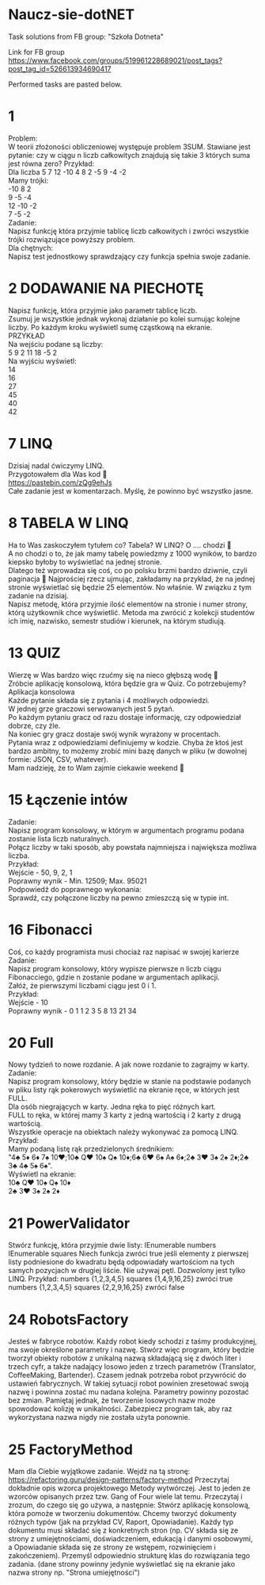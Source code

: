 # Naucz-sie-dotNET
Task solutions from FB group: "Szkoła Dotneta"

Link for FB group
https://www.facebook.com/groups/519961228689021/post_tags?post_tag_id=526613934690417

Performed tasks are pasted below.

# 1
Problem:  
W teorii złożoności obliczeniowej występuje problem 3SUM. Stawiane jest pytanie: czy w ciągu n liczb całkowitych znajdują się takie 3 których suma jest równa zero?
Przykład:  
Dla liczba 5 7 12 -10 4 8 2 -5 9 -4 -2  
Mamy trójki:  
-10 8 2  
9 -5 -4  
12 -10 -2  
7 -5 -2  
Zadanie:  
Napisz funkcję która przyjmie tablicę liczb całkowitych i zwróci wszystkie trójki rozwiązujące powyższy problem.  
Dla chętnych:  
Napisz test jednostkowy sprawdzający czy funkcja spełnia swoje zadanie.  

# 2 DODAWANIE NA PIECHOTĘ
Napisz funkcję, która przyjmie jako parametr tablicę liczb.  
Zsumuj je wszystkie jednak wykonaj działanie po kolei sumując kolejne liczby. Po każdym kroku wyświetl sumę cząstkową na ekranie.  
PRZYKŁAD  
Na wejściu podane są liczby:  
5 9 2 11 18 -5 2  
Na wyjściu wyświetl:  
14  
16  
27  
45  
40  
42  

# 7 LINQ
Dzisiaj nadal ćwiczymy LINQ.  
Przygotowałem dla Was kod 🙂  
https://pastebin.com/zQg9ehJs  
Całe zadanie jest w komentarzach. Myślę, że powinno być wszystko jasne.  

# 8 TABELA W LINQ
Ha to Was zaskoczyłem tytułem co? Tabela? W LINQ? O .... chodzi 🙂  
A no chodzi o to, że jak mamy tabelę powiedzmy z 1000 wyników, to bardzo kiepsko byłoby to wyświetlać na jednej stronie.  
Dlatego też wprowadza się coś, co po polsku brzmi bardzo dziwnie, czyli paginacja 🙂 Najprościej rzecz ujmując, zakładamy na przykład, że na jednej stronie wyświetlać się będzie 25 elementów. No właśnie. W związku z tym zadanie na dzisiaj.  
Napisz metodę, która przyjmie ilość elementów na stronie i numer strony, którą użytkownik chce wyświetlić. Metoda ma zwrócić z kolekcji studentów ich imię, nazwisko, semestr studiów i kierunek, na którym studiują.  

# 13 QUIZ
Wierzę w Was bardzo więc rzućmy się na nieco głębszą wodę 🙂  
Zróbcie aplikację konsolową, która będzie gra w Quiz. Co potrzebujemy?  
Aplikacja konsolowa  
Każde pytanie składa się z pytania i 4 możliwych odpowiedzi.  
W jednej grze graczowi serwowanych jest 5 pytań.  
Po każdym pytaniu gracz od razu dostaje informację, czy odpowiedział dobrze, czy źle.  
Na koniec gry gracz dostaje swój wynik wyrażony w procentach.  
Pytania wraz z odpowiedziami definiujemy w kodzie. Chyba że ktoś jest bardzo ambitny, to możemy zrobić mini bazę danych w pliku (w dowolnej formie: JSON, CSV, whatever).  
Mam nadzieję, że to Wam zajmie ciekawie weekend 🙂  

# 15 Łączenie intów
Zadanie:  
Napisz program konsolowy, w którym w argumentach programu podana zostanie lista liczb naturalnych.  
Połącz liczby w taki sposób, aby powstała najmniejsza i największa możliwa liczba.  
Przykład:  
Wejście - 50, 9, 2, 1  
Poprawny wynik - Min. 12509; Max. 95021  
Podpowiedź do poprawnego wykonania:  
Sprawdź, czy połączone liczby na pewno zmieszczą się w typie int.  

# 16 Fibonacci
Coś, co każdy programista musi chociaż raz napisać w swojej karierze  
Zadanie:  
Napisz program konsolowy, który wypisze pierwsze n liczb ciągu Fibonacciego, gdzie n zostanie podane w argumentach aplikacji.  
Załóż, że pierwszymi liczbami ciągu jest 0 i 1.  
Przykład:  
Wejście - 10  
Poprawny wynik - 0 1 1 2 3 5 8 13 21 34  

# 20 Full
Nowy tydzień to nowe rozdanie. A jak nowe rozdanie to zagrajmy w karty.  
Zadanie:  
Napisz program konsolowy, który będzie w stanie na podstawie podanych w pliku listy rąk pokerowych   wyświetlić na ekranie ręce, w których jest FULL.  
Dla osób niegrających w karty. Jedna ręka to pięć różnych kart.  
FULL to ręka, w której mamy 3 karty z jedną wartością i 2 karty z drugą wartością.  
Wszystkie operacje na obiektach należy wykonywać za pomocą LINQ.  
Przykład:  
Mamy podaną listę rąk przedzielonych średnikiem:  
"4♣ 5♦ 6♦ 7♠ 10♥;10♣ Q♥ 10♠ Q♠ 10♦;6♣ 6♥ 6♠ A♠ 6♦;2♣ 3♥ 3♠ 2♠ 2♦;2♣ 3♣ 4♣ 5♠ 6♠".  
Wyświetl na ekranie:  
10♣ Q♥ 10♠ Q♠ 10♦  
2♣ 3♥ 3♠ 2♠ 2♦  

# 21 PowerValidator
Stwórz funkcję, która przyjmie dwie listy:
IEnumerable<int> numbers
IEnumerable<int> squares
Niech funkcja zwróci true jeśli elementy z pierwszej listy podniesione do kwadratu będą odpowiadały wartościom na tych samych pozycjach w drugiej liście.
Nie używaj pętl. Dozwolony jest tylko LINQ.
Przykład:
numbers {1,2,3,4,5} squares {1,4,9,16,25}
zwróci true
numbers {1,2,3,4,5} squares {2,2,9,16,25}
zwróci false

# 24 RobotsFactory
Jesteś w fabryce robotów. Każdy robot kiedy schodzi z taśmy produkcyjnej, ma swoje określone parametry i nazwę.
Stwórz więc program, który będzie tworzył obiekty robotów z unikalną nazwą składającą się z dwóch liter i trzech cyfr, a także nadający losowo jeden z trzech parametrów (Translator, CoffeeMaking, Bartender).
Czasem jednak potrzeba robot przywrócić do ustawień fabrycznych. W takiej sytuacji robot powinien zresetować swoją nazwę i powinna zostać mu nadana kolejna. Parametry powinny pozostać bez zmian.
Pamiętaj jednak, że tworzenie losowych nazw może spowodować kolizję w unikalności. Zabezpiecz program tak, aby raz wykorzystana nazwa nigdy nie została użyta ponownie.

# 25 FactoryMethod
Mam dla Ciebie wyjątkowe zadanie. Wejdź na tą stronę: https://refactoring.guru/design-patterns/factory-method
Przeczytaj dokładnie opis wzorca projektowego Metody wytwórczej. Jest to jeden ze wzorców opisanych przez tzw. Gang of Four wiele lat temu.
Przeczytaj i zrozum, do czego się go używa, a następnie:
Stwórz aplikację konsolową, która pomoże w tworzeniu dokumentów. Chcemy tworzyć dokumenty różnych typów (jak na przykład CV, Raport, Opowiadanie). Każdy typ dokumentu musi składać się z konkretnych stron (np. CV składa się ze strony z umiejętnościami, doświadczeniem, edukacją i danymi osobowymi, a Opowiadanie składa się ze strony ze wstępem, rozwinięciem i zakończeniem).
Przemyśl odpowiednio strukturę klas do rozwiązania tego zadania.
(dane strony powinny jedynie wyświetlać się na ekranie jako nazwa strony np. "Strona umiejętności")
